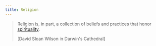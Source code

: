 ```yaml
---
title: Religion
---
```


> Religion is, in part, a collection of beliefs and practices that honor [spirituality](#Spirituality).
> 
> [David Sloan Wilson in Darwin's Cathedral]
